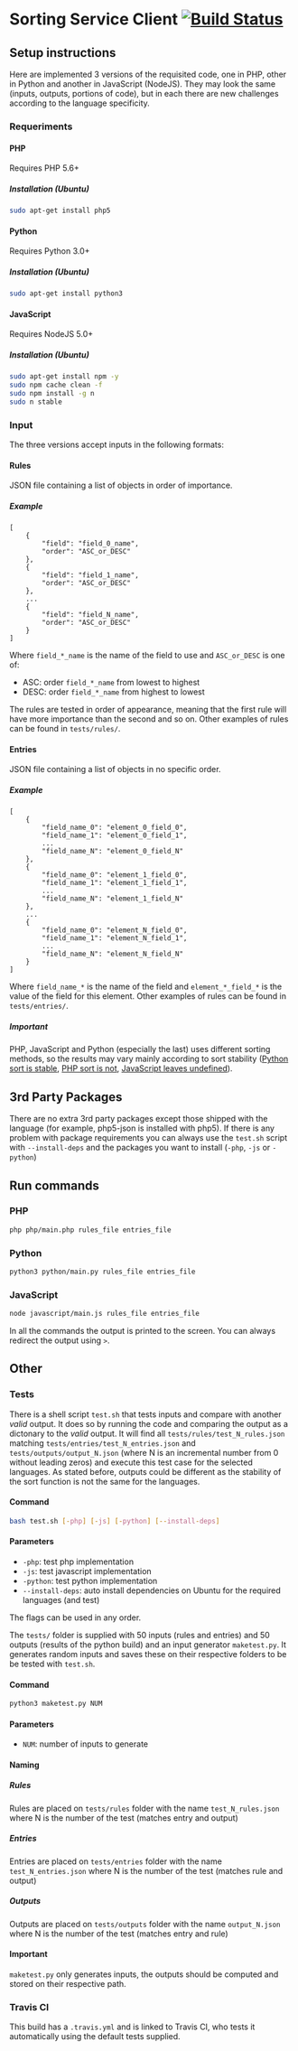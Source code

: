 # Sorting Service Client [![Build Status](https://travis-ci.org/dev-marco/sorting-service-client.svg?branch=master)](https://travis-ci.org/dev-marco/sorting-service-client)

## Setup instructions
Here are implemented 3 versions of the requisited code, one in PHP, other in Python and another in JavaScript (NodeJS). They may look the same (inputs, outputs, portions of code), but in each there are new challenges according to the language specificity.
### Requeriments
#### PHP
Requires PHP 5.6+
##### Installation (Ubuntu)
```bash
sudo apt-get install php5
```

#### Python
Requires Python 3.0+
##### Installation (Ubuntu)
```bash
sudo apt-get install python3
```

#### JavaScript
Requires NodeJS 5.0+
##### Installation (Ubuntu)
```bash
sudo apt-get install npm -y
sudo npm cache clean -f
sudo npm install -g n
sudo n stable
```

### Input
The three versions accept inputs in the following formats:
#### Rules
JSON file containing a list of objects in order of importance.

##### Example
```
[
    {
        "field": "field_0_name",
        "order": "ASC_or_DESC"
    },
    {
        "field": "field_1_name",
        "order": "ASC_or_DESC"
    },
    ...
    {
        "field": "field_N_name",
        "order": "ASC_or_DESC"
    }
]
```

Where `field_*_name` is the name of the field to use and `ASC_or_DESC` is one of:
* ASC: order `field_*_name` from lowest to highest
* DESC: order `field_*_name` from highest to lowest
 
The rules are tested in order of appearance, meaning that the first rule will have more importance than the second and so on. Other examples of rules can be found in `tests/rules/`.

#### Entries
JSON file containing a list of objects in no specific order.

##### Example
```
[
    {
        "field_name_0": "element_0_field_0",
        "field_name_1": "element_0_field_1",
        ...
        "field_name_N": "element_0_field_N"
    },
    {
        "field_name_0": "element_1_field_0",
        "field_name_1": "element_1_field_1",
        ...
        "field_name_N": "element_1_field_N"
    },
    ...
    {
        "field_name_0": "element_N_field_0",
        "field_name_1": "element_N_field_1",
        ...
        "field_name_N": "element_N_field_N"
    }
]
```

Where `field_name_*` is the name of the field and `element_*_field_*` is the value of the field for this element.
Other examples of rules can be found in `tests/entries/`.

##### Important
PHP, JavaScript and Python (especially the last) uses different sorting methods, so the results may vary mainly according to sort stability ([Python sort is stable](https://docs.python.org/2/library/functions.html#sorted), [PHP sort is not](https://secure.php.net/manual/en/function.uasort.php), [JavaScript leaves undefined](https://developer.mozilla.org/en-US/docs/Web/JavaScript/Reference/Global_Objects/Array/sort)).

## 3rd Party Packages
There are no extra 3rd party packages except those shipped with the language (for example, php5-json is installed with php5). If there is any problem with package requirements you can always use the `test.sh` script with `--install-deps` and the packages you want to install (`-php`, `-js` or `-python`)

## Run commands
### PHP
```bash
php php/main.php rules_file entries_file
```
### Python
```bash
python3 python/main.py rules_file entries_file
```
### JavaScript
```bash
node javascript/main.js rules_file entries_file
```

In all the commands the output is printed to the screen. You can always redirect the output using `>`.

## Other
### Tests
There is a shell script `test.sh` that tests inputs and compare with another *valid* output. It does so by running the code and comparing the output as a dictonary to the *valid* output.
It will find all `tests/rules/test_N_rules.json` matching `tests/entries/test_N_entries.json` and `tests/outputs/output_N.json` (where N is an incremental number from 0 without leading zeros) and execute this test case for the selected languages.
As stated before, outputs could be different as the stability of the sort function is not the same for the languages.
#### Command
```bash
bash test.sh [-php] [-js] [-python] [--install-deps]
```
#### Parameters
* `-php`: test php implementation
* `-js`: test javascript implementation
* `-python`: test python implementation
* `--install-deps`: auto install dependencies on Ubuntu for the required languages (and test)

The flags can be used in any order.

The `tests/` folder is supplied with 50 inputs (rules and entries) and 50 outputs (results of the python build) and an input generator `maketest.py`. It generates random inputs and saves these on their respective folders to be be tested with `test.sh`.
#### Command
```bash
python3 maketest.py NUM
```
#### Parameters
* `NUM`: number of inputs to generate

#### Naming
##### Rules
Rules are placed on `tests/rules` folder with the name `test_N_rules.json` where N is the number of the test (matches entry and output)
##### Entries
Entries are placed on `tests/entries` folder with the name `test_N_entries.json` where N is the number of the test (matches rule and output)
##### Outputs
Outputs are placed on `tests/outputs` folder with the name `output_N.json` where N is the number of the test (matches entry and rule)

#### Important
`maketest.py` only generates inputs, the outputs should be computed and stored on their respective path.

### Travis CI
This build has a `.travis.yml` and is linked to Travis CI, who tests it automatically using the default tests supplied. 
